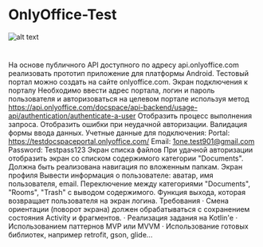 # OnlyOffice-Test
![alt text]([https://github.com/[username]/[reponame]/blob/[branch]/image.jpg](https://github.com/vse-shikarnoo/OnlyOffice-Test/blob/main/photo_2025-01-27_14-27-41.jpg)?raw=true)
#
На основе публичного API доступного по адресу api.onlyoffice.com реализовать прототип приложение для платформы Android. Тестовый портал можно создать на сайте onlyoffice.com. 
Экран подключения к порталу
Необходимо ввести адрес портала, логин и пароль пользователя и авторизоваться на целевом портале используя метод https://api.onlyoffice.com/docspace/api-backend/usage-api/authentication/authenticate-a-user
Отобразить процесс выполнения запроса. Отобразить ошибки при неудачной авторизации. Валидация формы ввода данных.
Учетные данные для подключения:
Portal: https://testdocspaceportal.onlyoffice.com/
Email: 1one.test901@gmail.com
Password: Testpass123
Экран списка файлов
При удачной авторизации отобразить экран со списком содержимого категории "Documents". Должна быть реализована навигация по вложенным папкам.
Экран профиля
Вывести информация о пользователе: аватар, имя пользователя, email.
Переключение между категориями "Documents", "Rooms", "Trash" с выводом содержимого.
Функция выхода, которая возвращает пользователя на экран логина.
Требования
·  Смена ориентации (поворот экрана) должен обрабатываться с сохранением состояния Activity и фрагментов. 
·  Реализация задания на Kotlin'e
·  Использованием паттернов MVP или MVVM
·  Использование готовых библиотек, например retrofit, gson, glide...
